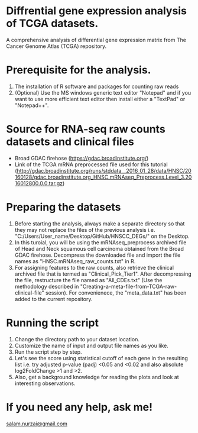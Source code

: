 # Diffrential gene expression analysis of TCGA datasets.
A comprehensive analysis of differential gene expression matrix from The Cancer Genome Atlas (TCGA) repository.

# Prerequisite for the analysis.
1. The installation of R software and packages for counting raw reads 
2. (Optional) Use the MS windows generic text editor "Notepad" and if you want to use more efficient text editor then install either a "TextPad" or "Notepad++".   

# Source for RNA-seq raw counts datasets and clinical files
* Broad GDAC firehose (https://gdac.broadinstitute.org/)
* Link of the TCGA mRNA preprocessed file used for this tutorial (http://gdac.broadinstitute.org/runs/stddata__2016_01_28/data/HNSC/20160128/gdac.broadinstitute.org_HNSC.mRNAseq_Preprocess.Level_3.2016012800.0.0.tar.gz)

# Preparing the datasets
1. Before starting the analysis, always make a separate directory so that they may not replace the files of the previous analysis i.e. "C:/Users/User_name/Desktop/GitHub/HNSCC_DEGs/" on the Desktop.   
2. In this turoial, you will be using the mRNAseq_preprocess archived file of Head and Neck squamous cell carcinoma obtained from the Broad GDAC firehose. Decompress the downloaded file and import the file names as "HNSC.mRNAseq_raw_counts.txt" in R.   
3. For assigning features to the raw counts, also retrieve the clinical archived file that is termed as "Clinical_Pick_Tier1". After decompressing the file, restructure the file named as "All_CDEs.txt" (Use the methodology described in "Creating-a-meta-file-from-TCGA-raw-clinical-file" session). For convenienece, the "meta_data.txt" has been added to the current repository. 
# Running the script
1. Change the directory path to your dataset location. 
2. Customize the name of input and output file names as you like. 
3. Run the script step by step.
4. Let's see the score using statistical cutoff of each gene in the resulting list i.e. try adjusted p-value (padj) <0.05 and <0.02 and also absolute log2FoldChange >1 and >2.
5. Also, get a background knowledge for reading the plots and look at interesting observations.  

# If you need any help, ask me!
salam.nurzai@gmail.com


